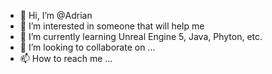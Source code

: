 - 👋 Hi, I’m @Adrian
- 👀 I’m interested in someone that will help me 
- 🌱 I’m currently learning Unreal Engine 5, Java, Phyton, etc.
- 💞️ I’m looking to collaborate on ...
- 📫 How to reach me ...

<!---
xKobeni/xKobeni is a ✨ special ✨ repository because its `README.md` (this file) appears on your GitHub profile.
You can click the Preview link to take a look at your changes.
--->
